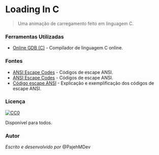 # Loading In C
> Uma animação de carregamento feito em linguagem C.

### Ferramentas Utilizadas
- [Online GDB (C)](https://www.onlinegdb.com/online_c_compiler) - Compilador de linguagem C online.

### Fontes
- [ANSI Escape Codes](https://tforgione.fr/posts/ansi-escape-codes/) - Códigos de escape ANSI.
- [ANSI Escape Codes](https://gist.github.com/fnky/458719343aabd01cfb17a3a4f7296797) - Códigos de escape ANSI.
- [Código escape ANSI](https://pt.wikipedia.org/wiki/C%C3%B3digo_escape_ANSI) - Explicação e exemplificação dos códigos de escape ANSI.

### Licença

[![CC0](https://licensebuttons.net/p/zero/1.0/88x31.png)](https://creativecommons.org/publicdomain/zero/1.0/)

Disponível para todos.

### Autor
_Escrito e desenvolvido por_ @PajehMDev
